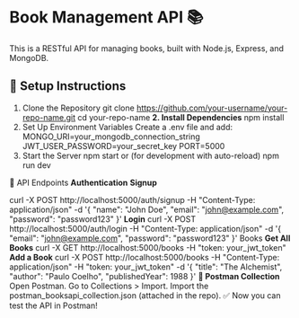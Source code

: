 # Book Management API 📚

This is a RESTful API for managing books, built with Node.js, Express, and MongoDB.

## 🚀 Setup Instructions

1. Clone the Repository
git clone https://github.com/your-username/your-repo-name.git
cd your-repo-name
****2. Install Dependencies****
npm install
3. Set Up Environment Variables
Create a .env file and add:
MONGO_URI=your_mongodb_connection_string
JWT_USER_PASSWORD=your_secret_key
PORT=5000
4. Start the Server
npm start
or (for development with auto-reload)
npm run dev

📌 API Endpoints
**Authentication**
**Signup**

curl -X POST http://localhost:5000/auth/signup -H "Content-Type: application/json" -d '{
    "name": "John Doe",
    "email": "john@example.com",
    "password": "password123"
}'
**Login**
curl -X POST http://localhost:5000/auth/login -H "Content-Type: application/json" -d '{
    "email": "john@example.com",
    "password": "password123"
}'
Books
**Get All Books**
curl -X GET http://localhost:5000/books -H "token: your_jwt_token"
**Add a Book**
curl -X POST http://localhost:5000/books -H "Content-Type: application/json" -H "token: your_jwt_token" -d '{
    "title": "The Alchemist",
    "author": "Paulo Coelho",
    "publishedYear": 1988
}'
**📌 Postman Collection**
Open Postman.
Go to Collections > Import.
Import the postman_booksapi_collection.json (attached in the repo).
✅ Now you can test the API in Postman! 
   


